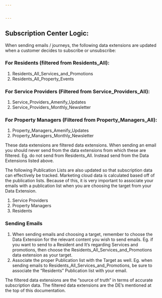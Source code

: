 ```yaml
---


---
```


<h2 id="subscription-center-logic">Subscription Center Logic:</h2>
<p>When sending emails / journeys, the following data extensions are updated when a customer decides to subscribe or unsubscribe:</p>
<h3 id="for-residents-filtered-from-residents_all">For Residents (filtered from Residents_All):</h3>
<ol>
<li>Residents_All_Services_and_Promotions</li>
<li>Residents_All_Property_Events</li>
</ol>
<h3 id="for-service-providers-filtered-from-service_providers_all">For Service Providers (Filtered from Service_Providers_All):</h3>
<ol>
<li>Service_Providers_Amenify_Updates</li>
<li>Service_Providers_Monthly_Newsletter</li>
</ol>
<h3 id="for-property-managers-filtered-from-property_managers_all">For Property Managers (Filtered from Property_Managers_All):</h3>
<ol>
<li>Property_Managers_Amenify_Updates</li>
<li>Property_Managers_Monthly_Newsletter</li>
</ol>
<p>These data extensions are filtered data extensions.  When sending an email you should never send from the data extensions from which these are filtered.  Eg. do not send from Residents_All.   Instead send from the Data Extensions listed above.</p>
<p>The following Publication Lists are also updated so that subscription data can effectively be tracked.  Marketing cloud data is calculated based off of the publication lists.  Because of this, it is very important to associate your emails with a publication list when you are choosing the target from your Data Extension.</p>
<ol>
<li>Service Providers</li>
<li>Property Managers</li>
<li>Residents</li>
</ol>
<h3 id="sending-emails">Sending Emails</h3>
<ol>
<li>When sending emails and choosing a target, remember to choose the Data Extension for the relevant content you wish to send emails.  Eg. if you want to send to a Resident and It’s regarding Services and promotions, then choose the Residents_All_Services_and_Promotions data extension as your target.</li>
<li>Associate the proper Publication list with the Target as well.  Eg. when sending emails to Residents_All_Services_and_Promotions, be sure to associate the “Residents” Publication list with your email.</li>
</ol>
<p>The filtered data extensions are the “source of truth” in terms of accurate subscription data.   The filtered data extensions are the DE’s mentioned at the top of this documentation.</p>

